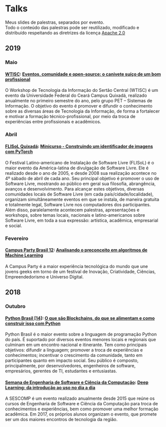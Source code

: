 # Talks

Meus slides de palestras, separados por evento.  
Todo o conteúdo das palestras pode ser reutilizado, modificado e distribuído respeitando as diretrizes da licença [Apache 2.0](https://github.com/isacmoura/talks/blob/master/LICENSE)

## 2019

### Maio
#### [WTISC](https://www.quixada.ufc.br/evento/wtisc/): [Eventos, comunidade e open-source: o canivete suíço de um bom profissional](https://github.com/isacmoura/talks/tree/master/files/WTISC2019)
O Workshop de Tecnologia da Informação do Sertão Central (WTISC) é um evento da Universidade Federal do Ceará Campus Quixadá, realizado anualmente no primeiro semestre do ano, pelo grupo PET – Sistemas de Informação. O objetivo do evento é promover e difundir o conhecimento sobre as diversas áreas de Tecnologia da Informação, de forma a fortalecer e motivar a formação técnico-profissional, por meio da troca de experiências entre profissionais e acadêmicos.

### Abril
#### [FLISoL Quixadá](https://flisol.info/FLISOL2019/Brasil/Quixada): [Minicurso - Construindo um identificador de imagens com PyTorch](https://github.com/isacmoura/talks/tree/master/files/FLISOL2019-introducao-ao-pytorch)
O Festival Latino-americano de Instalação de Software Livre (FLISoL) é o maior evento da América-latina de divulgação de Software Livre. Ele é realizado desde o ano de 2005, e desde 2008 sua realização acontece no 4º sábado de abril de cada ano. Seu principal objetivo é promover o uso de Software Livre, mostrando ao público em geral sua filosofia, abrangência, avanços e desenvolvimento. Para alcançar estes objetivos, diversas comunidades locais de Software Livre (em cada país/cidade/localidade), organizam simultâneamente eventos em que se instala, de maneira gratuita e totalmente legal, Software Livre nos computadores dos participantes. Além disso, paralelamente acontecem palestras, apresentações e workshops, sobre temas locais, nacionais e latino-americanos sobre Software Livre, em toda a sua expressão: artística, acadêmica, empresarial e social. 

### Fevereiro
#### [Campus Party Brasil 12](https://brasil.campus-party.org/): [Analisando o preconceito em algoritmos de Machine Learning](https://github.com/isacmoura/talks/tree/master/files/Campus-Party-Brasil-12)
A Campus Party é a maior experiência tecnológica do mundo que une jovens geeks em torno de um festival de Inovação, Criatividade, Ciências, Empreendedorismo e Universo Digital.

## 2018

### Outubro
#### [Python Brasil [14]](https://2018.pythonbrasil.org.br/): [O que são Blockchains, do que se alimentam e como construir isso com Python](https://github.com/isacmoura/talks/tree/master/files/Python-Brasil-14)  
Python Brasil é o maior evento sobre a linguagem de programação Python do país. É suportado por diversos eventos menores locais e regionais que culminam em um encontro nacional e itinerante. Tem como principais objetivos: difundir a linguagem; promover a troca de experiências e conhecimentos; incentivar o crescimento da comunidade, tanto em participantes quanto em impacto social. Seu público é composto, principalmente, por desenvolvedores, engenheiros de software, empresários, gerentes de TI, estudantes e entusiastas.

#### [Semana de Engenharia de Software e Ciência da Computação](https://sescomp.russas.ufc.br/): [Deep Learning: da introdução ao uso no dia a dia](https://github.com/isacmoura/talks/tree/master/files/SESCOMP2018)  
A SESCOMP é um evento realizado anualmente desde 2015 que reúne os cursos de Engenharia de Software e Ciência da Computação para troca de conhecimentos e experiências, bem como promover uma melhor formação acadêmica. Em 2017, os próprios alunos organizam o evento, que promete ser um dos maiores encontros de tecnologia da região.
